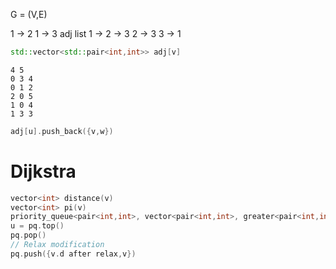 G = (V,E)

1 -> 2 
1 -> 3
adj list 
    1 -> 2 -> 3
    2 -> 3 
    3 -> 1 

```cpp 
std::vector<std::pair<int,int>> adj[v]

```

```
4 5 
0 3 4 
0 1 2 
2 0 5 
1 0 4 
1 3 3 
```
```cpp
adj[u].push_back({v,w})
```

# Dijkstra

```cpp
vector<int> distance(v)
vector<int> pi(v)
priority_queue<pair<int,int>, vector<pair<int,int>, greater<pair<int,int>> // dist, vertex number
u = pq.top()
pq.pop()
// Relax modification
pq.push({v.d after relax,v})
```

